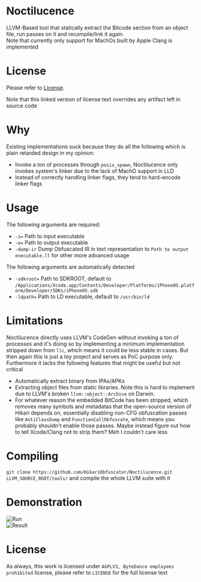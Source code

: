# Noctilucence
LLVM-Based tool that statically extract the Bitcode section from an object file, run passes on it and recompile/link it again.  
Note that currently only support for MachOs built by Apple Clang is implemented

# License
Please refer to [License](https://github.com/HikariObfuscator/Hikari/wiki/License). 

Note that this linked version of license text overrides any artifact left in source code

# Why
Existing implementations suck because they do all the following which is plain retarded design in my opinion:
- Invoke a ton of processes through ``posix_spawn``, Noctilucence only invokes system's linker due to the lack of MachO support in LLD
- Instead of correctly handling linker flags, they tend to hard-encode linker flags

# Usage
The following arguments are required:
- ``-i=`` Path to input executable
- ``-o=`` Path to output executable
- ``-dump-ir`` Dump Obfuscated IR in text representation to ``Path to output executable.ll`` for other more advanced usage

The following arguments are automatically detected
- ``-sdkroot=`` Path to SDKROOT, default to ``/Applications/Xcode.app/Contents/Developer/Platforms/iPhoneOS.platform/Developer/SDKs/iPhoneOS.sdk``
- ``-ldpath=`` Path to LD executable, default to ``/usr/bin/ld``

# Limitations
Noctilucence directly uses LLVM's CodeGen without invoking a ton of processes and it's doing so by implementing a minimum implementation stripped down from ``llc``, which means it could be less stable in cases. But then again this is just a toy project and serves as PoC purpose only. Furthermore it lacks the following features that might be useful but not critical

- Automatically extract binary from IPAs/APKs
- Extracting object files from static libraries. Note this is hard to implement due to LLVM's broken ``llvm::object::Archive`` on Darwin.
- For whatever reason the embedded BitCode has been stripped, which removes many symbols and metadatas that the open-source version of Hikari depends on, essentially disabling non-CFG obfuscation passes like ``AntiClassDump`` and ``FunctionCallObfuscate``, which means you probably shouldn't enable those passes. Maybe instead figure out how to tell Xcode/Clang not to strip them? Meh I couldn't care less

# Compiling
``git clone https://github.com/HikariObfuscator/Noctilucence.git LLVM_SOURCE_ROOT/tools/`` and compile the whole LLVM suite with it

# Demonstration
![Run](https://github.com/Naville/Noctilucence/blob/master/Images/Execution.png?raw=true)  
![Result](https://github.com/Naville/Noctilucence/blob/master/Images/After.png?raw=true)  
# License
As always, this work is licensed under ``AGPLV3, ByteDance employees prohibited`` license, please refer to ``LICENSE`` for the full license text
